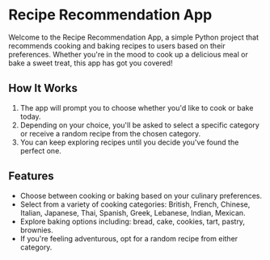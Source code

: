 # Recipe Recommendation App

Welcome to the Recipe Recommendation App, a simple Python project that recommends cooking and baking recipes to users based on their preferences. Whether you're in the mood to cook up a delicious meal or bake a sweet treat, this app has got you covered!

## How It Works

1. The app will prompt you to choose whether you'd like to cook or bake today.
2. Depending on your choice, you'll be asked to select a specific category or receive a random recipe from the chosen category.
3. You can keep exploring recipes until you decide you've found the perfect one.

## Features

- Choose between cooking or baking based on your culinary preferences.
- Select from a variety of cooking categories: British, French, Chinese, Italian, Japanese, Thai, Spanish, Greek, Lebanese, Indian, Mexican.
- Explore baking options including: bread, cake, cookies, tart, pastry, brownies.
- If you're feeling adventurous, opt for a random recipe from either category.